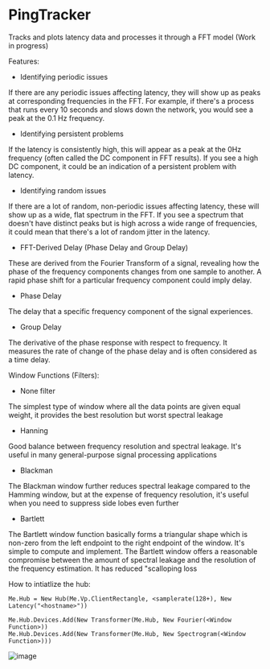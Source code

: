 # PingTracker
Tracks and plots latency data and processes it through a FFT model (Work in progress)

Features:
- Identifying periodic issues

If there are any periodic issues affecting latency, they will show up as peaks at corresponding frequencies in the FFT.
For example, if there's a process that runs every 10 seconds and slows down the network, you would see a peak at the 0.1 Hz frequency.

- Identifying persistent problems

If the latency is consistently high, this will appear as a peak at the 0Hz frequency (often called the DC component in FFT results).
If you see a high DC component, it could be an indication of a persistent problem with latency.

- Identifying random issues

If there are a lot of random, non-periodic issues affecting latency, these will show up as a wide, flat spectrum in the FFT.
If you see a spectrum that doesn't have distinct peaks but is high across a wide range of frequencies, it could mean that there's a lot of random jitter in the latency.

- FFT-Derived Delay (Phase Delay and Group Delay)

These are derived from the Fourier Transform of a signal, revealing how the phase of the frequency components changes from one sample to another.
A rapid phase shift for a particular frequency component could imply delay. 

- Phase Delay

The delay that a specific frequency component of the signal experiences.

- Group Delay

The derivative of the phase response with respect to frequency. It measures the rate of change of the phase delay and is often considered as a time delay.


Window Functions (Filters):
- None filter

The simplest type of window where all the data points are given equal weight, it provides the best resolution but worst spectral leakage

- Hanning

Good balance between frequency resolution and spectral leakage. It's useful in many general-purpose signal processing applications

- Blackman

The Blackman window further reduces spectral leakage compared to the Hamming window, but at the expense of frequency resolution,
it's useful when you need to suppress side lobes even further

- Bartlett 

The Bartlett window function basically forms a triangular shape which is non-zero from the left endpoint to the right endpoint of the window.
It's simple to compute and implement. The Bartlett window offers a reasonable compromise between the amount of spectral leakage and the resolution of the frequency estimation.
It has reduced "scalloping loss


How to intiatlize the hub:

```
Me.Hub = New Hub(Me.Vp.ClientRectangle, <samplerate(128+), New Latency("<hostname>"))

Me.Hub.Devices.Add(New Transformer(Me.Hub, New Fourier(<Window Function>))
Me.Hub.Devices.Add(New Transformer(Me.Hub, New Spectrogram(<Window Function>)))
```

![image](https://github.com/TheBarret/PingTracker/assets/25234371/47beb1a5-06be-4233-b9ac-0397eb078ff2)
